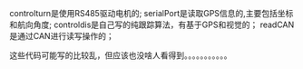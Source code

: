 controlturn是使用RS485驱动电机的;
serialPort是读取GPS信息的,主要包括坐标和航向角度;
controldis是自己写的纯跟踪算法，有基于GPS和视觉的；
readCAN是通过CAN进行读写操作的；

这些代码可能写的比较乱，但应该也没啥人看得到。。。。。。。。。。。

